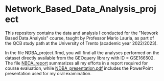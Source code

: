 # Network_Based_Data_Analysis_project

This repository contains the data and analysis I conducted for the "Network Based Data Analysis" course, taught by Professor Mario Lauria, as part of the QCB study path at the University of Trento (academic year 2022/2023).

In the file NDBA_project.Rmd, you will find all the analyses performed on the dataset directly available from the GEOquery library with ID = GSE166502. The file [NBDA_report](.NBDA_report.txt) summarizes all my efforts in a report required for course evaluation, while [NDBA_presentation.pdf](.NDBA_presentation.pdf) includes the PowerPoint presentation used for my oral examination.
